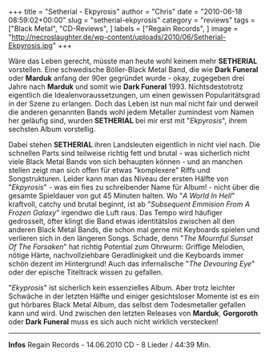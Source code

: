 +++
title = "Setherial - Ekpyrosis"
author = "Chris"
date = "2010-06-18 08:59:02+00:00"
slug = "setherial-ekpyrosis"
category = "reviews"
tags = ["Black Metal", "CD-Reviews", ]
labels = ["Regain Records", ]
image = "http://necroslaughter.de/wp-content/uploads/2010/06/Setherial-Ekpyrosis.jpg"
+++

Wäre das Leben gerecht, müsste man heute wohl keinem mehr **SETHERIAL** vorstellen. Eine schwedische Böller-Black Metal Band, die wie **Dark Funeral** oder **Marduk** anfang der 90er gegründet wurde - okay, zugegeben drei Jahre nach **Marduk** und somit wie **Dark Funeral** 1993. Nichtsdestotrotz eigentlich die Idealenvoraussetzungen, um einen gewissen Popularitätsgrad in der Szene zu erlangen. Doch das Leben ist nun mal nicht fair und derweil die anderen genannten Bands wohl jedem Metaller zumindest vom Namen her geläufig sind, wurden **SETHERIAL** bei mir erst mit "_Ekpyrosis_", ihrem sechsten Album vorstellig.

Dabei stehen **SETHERIAL** ihren Landsleuten eigentlich in nicht viel nach. Die schnellen Parts sind teilweise richtig fett und brutal - was sicherlich nicht viele Black Metal Bands von sich behaupten können - und an manchen stellen zeigt man sich offen für etwas "komplexere" Riffs und Songstrukturen. Leider kann man das Niveau der ersten Hälfte von "_Ekpyrosis_" - was ein fies zu schreibender Name für Album! - nicht über die gesamte Spieldauer von gut 45 Minuten halten. Wo "_A World In Hell_" kraftvoll, catchy und brutal beginnt, ist ab "_Subsequent Emmision From A Frozen Galaxy_" irgendwo die Luft raus. Das Tempo wird häufiger gedrosselt, öfter klingt die Band etwas identitätslos zwischen all den anderen Black Metal Bands, die schon mal gerne mit Keyboards spielen und verlieren sich in den längeren Songs.
Schade, denn "_The Mournful Sunset Of The Forsaken_" hat richtig Potential zum Ohrwurm: Griffige Melodien, nötige Härte, nachvollziehbare Geradlinigkeit und die Keyboards immer schön dezent im Hintergrund! Auch das infernalische "_The Devouring Eye_" oder der epische Titeltrack wissen zu gefallen.

"_Ekyprosis_" ist sicherlich kein essenzielles Album. Aber trotz leichter Schwäche in der letzten Hälfte und einiger gesichtsloser Momente ist es ein gut hörbares Black Metal Album, das selbst dem Todesmetaller gefallen kann und wird. Und zwischen den letzten Releases von **Marduk**, **Gorgoroth** oder **Dark Funeral** muss es sich auch nicht wirklich verstecken!





---
**Infos**
Regain Records - 14.06.2010
CD - 8 Lieder / 44:39 Min.

